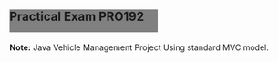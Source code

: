 <!DOCTYPE html>
<html>
<head>
<style>
	@keyframes example {
  from {background-color: grey;}
  to {background-color: yellow;}
}
</style>
</head>
<body>

<h2 style="width: 260px;
  height: 40px;
  background-color: grey;
  animation-name: example;
  animation-duration: 4s;" 
    >Practical Exam PRO192</h2>

<p><b>Note:</b> Java Vehicle Management Project Using standard MVC model.</p>

</body>
</html>




